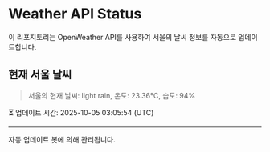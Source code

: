 
# Weather API Status

이 리포지토리는 OpenWeather API를 사용하여 서울의 날씨 정보를 자동으로 업데이트합니다.

## 현재 서울 날씨
> 서울의 현재 날씨: light rain, 온도: 23.36°C, 습도: 94%

⏳ 업데이트 시간: 2025-10-05 03:05:54 (UTC)

---
자동 업데이트 봇에 의해 관리됩니다.
